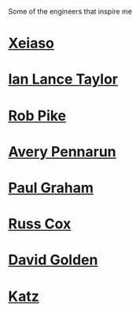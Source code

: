 Some of the engineers that inspire me

# [Xeiaso](https://xeiaso.net)
# [Ian Lance Taylor](https://www.airs.com/ian/)
# [Rob Pike](https://commandcenter.blogspot.com/)
# [Avery Pennarun](https://apenwarr.ca/log/)
# [Paul Graham](http://www.paulgraham.com)
# [Russ Cox](https://research.swtch.com/)
# [David Golden](https://xdg.me/)
# [Katz](https://github.com/katcipis/sophia)

